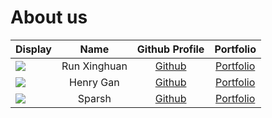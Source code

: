 # About us

Display |     Name     | Github Profile | Portfolio 
--------|:------------:|:--------------:|:---------:
![](https://via.placeholder.com/100.png?text=Photo) | Run Xinghuan | [Github](https://github.com/) | [Portfolio](docs/team/johndoe.md)
![](https://via.placeholder.com/100.png?text=Photo) | Henry Gan | [Github](https://github.com/) | [Portfolio](docs/team/johndoe.md)
![](https://incybot.github.io/images/avatars/avatar-1.png) | Sparsh | [Github](https://github.com/IncyBot) | [Portfolio](https://incybot.github.io/)


